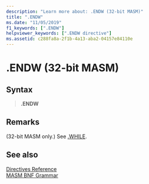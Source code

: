 ```yaml
---
description: "Learn more about: .ENDW (32-bit MASM)"
title: ".ENDW"
ms.date: "11/05/2019"
f1_keywords: [".ENDW"]
helpviewer_keywords: [".ENDW directive"]
ms.assetid: c288fa8a-2f1b-4a13-aba2-04157e84110e
---
```

# .ENDW (32-bit MASM)

## Syntax

> **.ENDW**

## Remarks

(32-bit MASM only.) See [.WHILE](dot-while.md).

## See also

[Directives Reference](directives-reference.md)\
[MASM BNF Grammar](masm-bnf-grammar.md)
